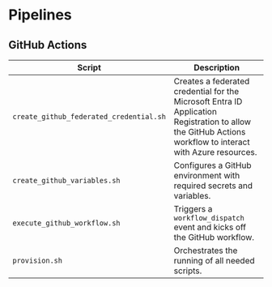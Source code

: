 # Pipelines

## GitHub Actions

| Script                                  | Description                                                                                                                                               |
|-----------------------------------------|-----------------------------------------------------------------------------------------------------------------------------------------------------------|
| `create_github_federated_credential.sh` | Creates a federated credential for the Microsoft Entra ID Application Registration to allow the GitHub Actions workflow to interact with Azure resources. |
| `create_github_variables.sh`            | Configures a GitHub environment with required secrets and variables.                                                                                      |
| `execute_github_workflow.sh`            | Triggers a `workflow_dispatch` event and kicks off the GitHub workflow.                                                                                   |
| `provision.sh`                          | Orchestrates the running of all needed scripts.                                                                                                           |
